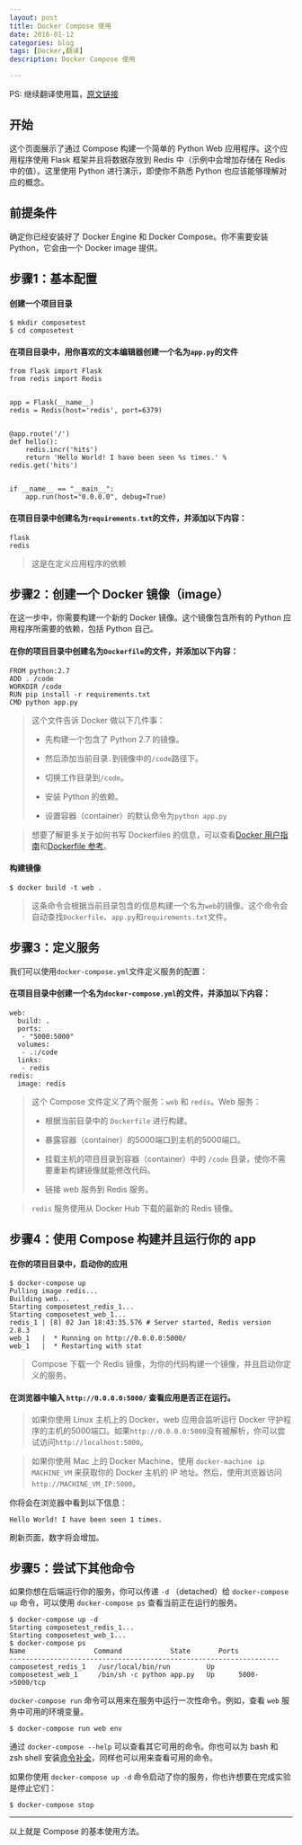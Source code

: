 ```yaml
---
layout: post
title: Docker Compose 使用
date: 2016-01-12
categories: blog
tags: [Docker,翻译]
description: Docker Compose 使用

---
```


PS: 继续翻译使用篇，[原文链接](https://docs.docker.com/compose/gettingstarted/)

## 开始

这个页面展示了通过 Compose 构建一个简单的 Python Web 应用程序。这个应用程序使用 Flask 框架并且将数据存放到 Redis 中（示例中会增加存储在 Redis 中的值）。这里使用 Python 进行演示，即使你不熟悉 Python 也应该能够理解对应的概念。

## 前提条件

确定你已经安装好了 Docker Engine 和 Docker Compose。你不需要安装 Python，它会由一个 Docker image 提供。

## 步骤1：基本配置

#### 创建一个项目目录

    $ mkdir composetest
    $ cd composetest

#### 在项目目录中，用你喜欢的文本编辑器创建一个名为```app.py```的文件

    from flask import Flask
    from redis import Redis
    
    
    app = Flask(__name__)
    redis = Redis(host='redis', port=6379)
    
    
    @app.route('/')
    def hello():
        redis.incr('hits')
        return 'Hello World! I have been seen %s times.' % redis.get('hits')
    
    
    if __name__ == "__main__":
        app.run(host="0.0.0.0", debug=True)

#### 在项目目录中创建名为```requirements.txt```的文件，并添加以下内容：

    flask
    redis

> 这是在定义应用程序的依赖

## 步骤2：创建一个 Docker 镜像（image）

在这一步中，你需要构建一个新的 Docker 镜像。这个镜像包含所有的 Python 应用程序所需要的依赖，包括 Python 自己。

#### 在你的项目目录中创建名为```Dockerfile```的文件，并添加以下内容：

    FROM python:2.7
    ADD . /code
    WORKDIR /code
    RUN pip install -r requirements.txt
    CMD python app.py

> 这个文件告诉 Docker 做以下几件事：
>
> * 先构建一个包含了 Python 2.7 的镜像。
>
> * 然后添加当前目录```.```到镜像中的```/code```路径下。
>
> * 切换工作目录到```/code```。
>
> * 安装 Python 的依赖。
>
> * 设置容器（container）的默认命令为```python app.py```

> 想要了解更多关于如何书写 Dockerfiles 的信息，可以查看[Docker 用户指南](https://docs.docker.com/engine/userguide/dockerimages/#building-an-image-from-a-dockerfile)和[Dockerfile 参考](https://docs.docker.com/engine/reference/builder/)。 

#### 构建镜像

    $ docker build -t web .

> 这条命令会根据当前目录包含的信息构建一个名为```web```的镜像。这个命令会自动查找```Dockerfile```、```app.py```和```requirements.txt```文件。

## 步骤3：定义服务

我们可以使用```docker-compose.yml```文件定义服务的配置：

#### 在项目目录中创建一个名为```docker-compose.yml```的文件，并添加以下内容：

    web:
      build: .
      ports:
       - "5000:5000"
      volumes:
       - .:/code
      links:
       - redis
    redis:
      image: redis

> 这个 Compose 文件定义了两个服务：```web``` 和 ```redis```。Web 服务：
>
> * 根据当前目录中的 ```Dockerfile``` 进行构建。
>
> * 暴露容器（container）的5000端口到主机的5000端口。
>
> * 挂载主机的项目目录到容器（container）中的 ```/code``` 目录，使你不需要重新构建镜像就能修改代码。
>
> * 链接 web 服务到 Redis 服务。

> ```redis``` 服务使用从 Docker Hub 下载的最新的 Redis 镜像。

## 步骤4：使用 Compose 构建并且运行你的 app

#### 在你的项目目录中，启动你的应用

    $ docker-compose up
    Pulling image redis...
    Building web...
    Starting composetest_redis_1...
    Starting composetest_web_1...
    redis_1 | [8] 02 Jan 18:43:35.576 # Server started, Redis version 2.8.3
    web_1   |  * Running on http://0.0.0.0:5000/
    web_1   |  * Restarting with stat

> Compose 下载一个 Redis 镜像，为你的代码构建一个镜像，并且启动你定义的服务。

#### 在浏览器中输入 ```http://0.0.0.0:5000/``` 查看应用是否正在运行。

> 如果你使用 Linux 主机上的 Docker，web 应用会监听运行 Docker 守护程序的主机的5000端口。如果```http://0.0.0.0:5000```没有被解析，你可以尝试访问```http://localhost:5000```。

> 如果你使用 Mac 上的 Docker Machine，使用 ```docker-machine ip MACHINE_VM``` 来获取你的 Docker 主机的 IP 地址。然后，使用浏览器访问 ```http://MACHINE_VM_IP:5000```。

你将会在浏览器中看到以下信息：

    Hello World! I have been seen 1 times.

刷新页面，数字将会增加。

## 步骤5：尝试下其他命令

如果你想在后端运行你的服务，你可以传递 ```-d``` （detached）给 ```docker-compose up``` 命令，可以使用 ```docker-compose ps``` 查看当前正在运行的服务。

    $ docker-compose up -d
    Starting composetest_redis_1...
    Starting composetest_web_1...
    $ docker-compose ps
    Name                 Command            State       Ports
    -------------------------------------------------------------------
    composetest_redis_1   /usr/local/bin/run         Up
    composetest_web_1     /bin/sh -c python app.py   Up      5000->5000/tcp

```docker-compose run``` 命令可以用来在服务中运行一次性命令。例如，查看 ```web``` 服务中可用的环境变量。

    $ docker-compose run web env

通过 ```docker-compose --help``` 可以查看其它可用的命令。你也可以为 bash 和 zsh shell 安装[命令补全](https://docs.docker.com/compose/completion/)，同样也可以用来查看可用的命令。

如果你使用 ```docker-compose up -d``` 命令启动了你的服务，你也许想要在完成实验是停止它们：

    $ docker-compose stop

***

以上就是 Compose 的基本使用方法。
